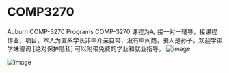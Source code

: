 # COMP3270
Auburn COMP-3270 Programs
COMP-3270 课程为A, 接一对一辅导，接课程作业，项目，本人为直系学长非中介亲自带，没有中间商，骗人是孙子。欢迎学弟学妹咨询 [绝对保护隐私]
可以附带免费的学业和就业指导。
![image](https://github.com/user-attachments/assets/baf016d8-8fd3-44bd-9d48-dd9ee589225a)

![image](https://github.com/user-attachments/assets/8f9fff97-18e6-4dfb-b7d1-cbda37045a44)
